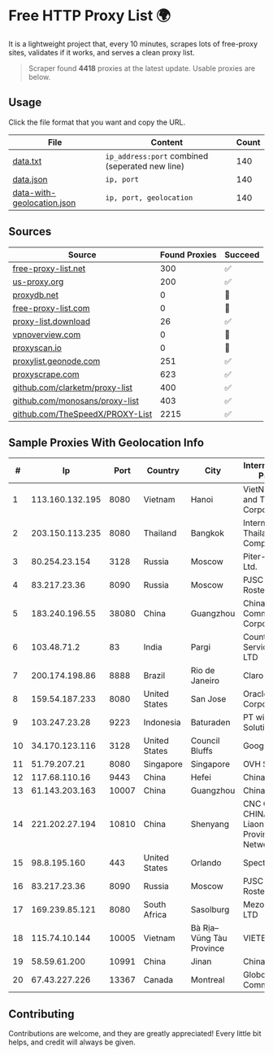 
# Free HTTP Proxy List 🌍

It is a lightweight project that, every 10 minutes, scrapes lots of free-proxy sites, validates if it works, and serves a clean proxy list.


> Scraper found **4418** proxies at the latest update. Usable proxies are below.

## Usage

Click the file format that you want and copy the URL.


|File|Content|Count|
|----|-------|-----|
|[data.txt](https://raw.githubusercontent.com/themiralay/Proxy-List-World/master/data.txt)|`ip_address:port` combined (seperated new line)|140|
|[data.json](https://raw.githubusercontent.com/themiralay/Proxy-List-World/master/data.json)|`ip, port`|140|
|[data-with-geolocation.json](https://raw.githubusercontent.com/themiralay/Proxy-List-World/master/data-with-geolocation.json)|`ip, port, geolocation`|140|

## Sources

|Source|Found Proxies|Succeed|
|------|-------------|-------|
|[free-proxy-list.net](https://free-proxy-list.net)|300|✅|
|[us-proxy.org](https://www.us-proxy.org)|200|✅|
|[proxydb.net](http://proxydb.net)|0|🚫|
|[free-proxy-list.com](https://free-proxy-list.com/?page=&port=&type%5B%5D=http&type%5B%5D=https&up_time=0&search=Search)|0|🚫|
|[proxy-list.download](https://www.proxy-list.download/HTTP)|26|✅|
|[vpnoverview.com](https://vpnoverview.com/privacy/anonymous-browsing/free-proxy-servers)|0|🚫|
|[proxyscan.io](https://www.proxyscan.io)|0|🚫|
|[proxylist.geonode.com](https://proxylist.geonode.com/api/proxy-list?limit=300&page=1&sort_by=lastChecked&sort_type=desc&protocols=http,https)|251|✅|
|[proxyscrape.com](https://api.proxyscrape.com/v2/?request=displayproxies&protocol=http&timeout=10000&country=all&ssl=all&anonymity=all)|623|✅|
|[github.com/clarketm/proxy-list](https://raw.githubusercontent.com/clarketm/proxy-list/master/proxy-list-raw.txt)|400|✅|
|[github.com/monosans/proxy-list](https://raw.githubusercontent.com/monosans/proxy-list/main/proxies/http.txt)|403|✅|
|[github.com/TheSpeedX/PROXY-List](https://raw.githubusercontent.com/TheSpeedX/PROXY-List/master/http.txt)|2215|✅|


## Sample Proxies With Geolocation Info

|#|Ip|Port|Country|City|Internet Service Provider|
|-|--|----|-------|----|-------------------------|
|1|113.160.132.195|8080|Vietnam|Hanoi|VietNam Post and Telecom Corporation|
|2|203.150.113.235|8080|Thailand|Bangkok|Internet Thailand Company Ltd.|
|3|80.254.23.154|3128|Russia|Moscow|Piter-telecom Ltd.|
|4|83.217.23.36|8090|Russia|Moscow|PJSC Rostelecom|
|5|183.240.196.55|38080|China|Guangzhou|China Mobile Communications Corporation|
|6|103.48.71.2|83|India|Pargi|Country Online Services PVT LTD|
|7|200.174.198.86|8888|Brazil|Rio de Janeiro|Claro S.A|
|8|159.54.187.233|8080|United States|San Jose|Oracle Corporation|
|9|103.247.23.28|9223|Indonesia|Baturaden|PT wifian Solution|
|10|34.170.123.116|3128|United States|Council Bluffs|Google LLC|
|11|51.79.207.21|8080|Singapore|Singapore|OVH SAS|
|12|117.68.110.16|9443|China|Hefei|China Telecom|
|13|61.143.203.163|10007|China|Guangzhou|Chinanet|
|14|221.202.27.194|10810|China|Shenyang|CNC Group CHINA169 Liaoning Province Network|
|15|98.8.195.160|443|United States|Orlando|Spectrum|
|16|83.217.23.36|8090|Russia|Moscow|PJSC Rostelecom|
|17|169.239.85.121|8080|South Africa|Sasolburg|Mezobyte (Pty) LTD|
|18|115.74.10.144|10005|Vietnam|Bà Rịa–Vũng Tàu Province|VIETELxdsl|
|19|58.59.61.200|10991|China|Jinan|Chinanet|
|20|67.43.227.226|13367|Canada|Montreal|GloboTech Communications|



## Contributing

Contributions are welcome, and they are greatly appreciated! Every
little bit helps, and credit will always be given.

